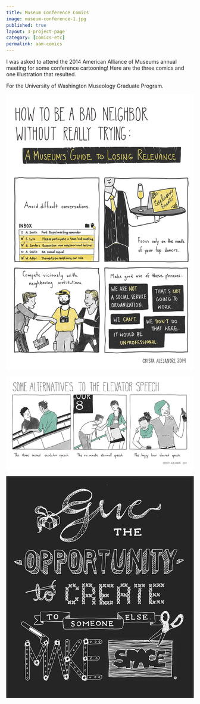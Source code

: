 ```yaml
---
title: Museum Conference Comics
image: museum-conference-1.jpg
published: true
layout: 3-project-page
category: [comics-etc]
permalink: aam-comics
---
```

I was asked to attend the 2014 American Alliance of Museums annual meeting for some conference cartooning! Here are the three comics and one illustration that resulted.
 
For the University of Washington Museology Graduate Program.

![Museum conference comics](/images/comics-etc/museum-conference-2.jpg)

![Museum conference comics](/images/comics-etc/museum-conference-3.jpg)

![Museum conference comics](/images/comics-etc/museum-conference-4.jpg)

